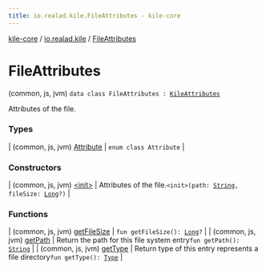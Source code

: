 ```yaml
---
title: io.realad.kile.FileAttributes - kile-core
---
```


[kile-core](../../index.html) / [io.realad.kile](../index.html) / [FileAttributes](./index.html)

# FileAttributes

(common, js, jvm) `data class FileAttributes : `[`KileAttributes`](../-kile-attributes/index.html)

Attributes of the file.

### Types

| (common, js, jvm) [Attribute](-attribute/index.html) | `enum class Attribute` |

### Constructors

| (common, js, jvm) [&lt;init&gt;](-init-.html) | Attributes of the file.`<init>(path: `[`String`](https://kotlinlang.org/api/latest/jvm/stdlib/kotlin/-string/index.html)`, fileSize: `[`Long`](https://kotlinlang.org/api/latest/jvm/stdlib/kotlin/-long/index.html)`?)` |

### Functions

| (common, js, jvm) [getFileSize](get-file-size.html) | `fun getFileSize(): `[`Long`](https://kotlinlang.org/api/latest/jvm/stdlib/kotlin/-long/index.html)`?` |
| (common, js, jvm) [getPath](get-path.html) | Return the path for this file system entry`fun getPath(): `[`String`](https://kotlinlang.org/api/latest/jvm/stdlib/kotlin/-string/index.html) |
| (common, js, jvm) [getType](get-type.html) | Return type of this entry represents a file directory`fun getType(): `[`Type`](../-kile-attributes/-type/index.html) |

